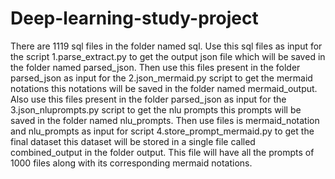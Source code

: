 # Deep-learning-study-project

There are 1119 sql files in the folder named sql.
Use this sql files as input for the script 1.parse_extract.py to get the output json file which will be saved in the folder named parsed_json.
Then use this files present in the folder parsed_json as input for the 2.json_mermaid.py script to get the mermaid notations this notations will be saved in the folder named mermaid_output.
Also use this files present in the folder parsed_json as input for the 3.json_nluprompts.py script to get the nlu prompts this prompts will be saved in the folder named nlu_prompts.
Then use files is mermaid_notation and nlu_prompts as input for script 4.store_prompt_mermaid.py to get the final dataset this dataset will be stored in a single file called combined_output in the folder output.
This file will have all the prompts of 1000 files along with its corresponding mermaid notations.
